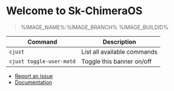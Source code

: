# Welcome to Sk-ChimeraOS
> %IMAGE_NAME%:%IMAGE_BRANCH%  %IMAGE_BUILDID%

|  Command | Description |
| -------- | ----------- |
| `cjust`  | List all available commands |
| `cjust toggle-user-motd` | Toggle this banner on/off |

- [Report an issue](https://github.com/3003n/chimeraos/issues)
- [Documentation](https://flowus.cn/honjow/share/a865ae01-3bc2-426a-981b-3f16a589cc61)